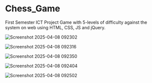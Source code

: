 # Chess_Game
First Semester ICT Project 
Game with 5-levels of difficulty against the system on web using HTML, CSS, JS and jQuery.

![Screenshot 2025-04-08 092302](https://github.com/user-attachments/assets/07f67a41-db87-4420-a3b0-2c0b09aaecde)

![Screenshot 2025-04-08 092316](https://github.com/user-attachments/assets/175f4c97-70b9-4b8e-8531-6300beddfeba)

![Screenshot 2025-04-08 092350](https://github.com/user-attachments/assets/d32e49d9-7da5-40b5-ad9f-aeddf0dd74ec)

![Screenshot 2025-04-08 092404](https://github.com/user-attachments/assets/a83f575e-a72f-4118-abe8-887b6f62ef9b)

![Screenshot 2025-04-08 092502](https://github.com/user-attachments/assets/0b397d78-1098-4b0d-8a7a-0703cb0da325)
